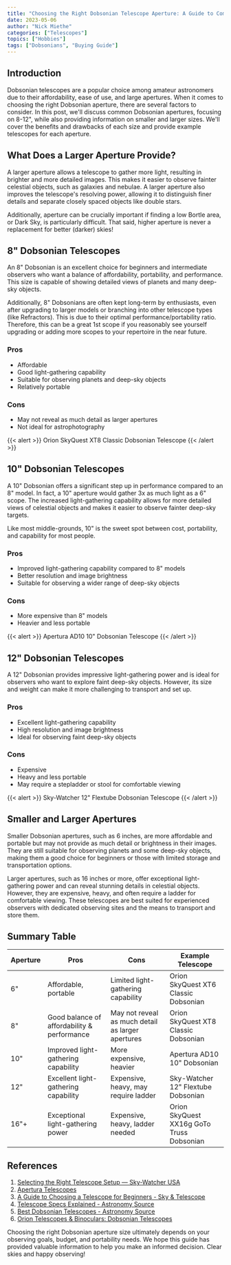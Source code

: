 ```yaml
---
title: "Choosing the Right Dobsonian Telescope Aperture: A Guide to Common Sizes"
date: 2023-05-06
author: "Nick Miethe"
categories: ["Telescopes"]
topics: ["Hobbies"]
tags: ["Dobsonians", "Buying Guide"]
---
```


## Introduction

Dobsonian telescopes are a popular choice among amateur astronomers due to their affordability, ease of use, and large apertures. When it comes to choosing the right Dobsonian aperture, there are several factors to consider. In this post, we'll discuss common Dobsonian apertures, focusing on 8-12", while also providing information on smaller and larger sizes. We'll cover the benefits and drawbacks of each size and provide example telescopes for each aperture.

## What Does a Larger Aperture Provide?

A larger aperture allows a telescope to gather more light, resulting in brighter and more detailed images. This makes it easier to observe fainter celestial objects, such as galaxies and nebulae. A larger aperture also improves the telescope's resolving power, allowing it to distinguish finer details and separate closely spaced objects like double stars.

Additionally, aperture can be crucially important if finding a low Bortle area, or Dark Sky, is particularly difficult. That said, higher aperture is never a replacement for better (darker) skies!

## 8" Dobsonian Telescopes

An 8" Dobsonian is an excellent choice for beginners and intermediate observers who want a balance of affordability, portability, and performance. This size is capable of showing detailed views of planets and many deep-sky objects.

Additionally, 8" Dobsonians are often kept long-term by enthusiasts, even after upgrading to larger models or branching into other telescope types (like Refractors). This is due to their optimal performance/portability ratio. Therefore, this can be a great 1st scope if you reasonably see yourself upgrading or adding more scopes to your repertoire in the near future.

### Pros

- Affordable
- Good light-gathering capability
- Suitable for observing planets and deep-sky objects
- Relatively portable

### Cons

- May not reveal as much detail as larger apertures
- Not ideal for astrophotography

{{< alert >}}
Orion SkyQuest XT8 Classic Dobsonian Telescope
{{< /alert >}}

## 10" Dobsonian Telescopes

A 10" Dobsonian offers a significant step up in performance compared to an 8" model. In fact, a 10" aperture would gather 3x as much light as a 6" scope. The increased light-gathering capability allows for more detailed views of celestial objects and makes it easier to observe fainter deep-sky targets.

Like most middle-grounds, 10" is the sweet spot between cost, portability, and capability for most people.

### Pros

- Improved light-gathering capability compared to 8" models
- Better resolution and image brightness
- Suitable for observing a wider range of deep-sky objects

### Cons

- More expensive than 8" models
- Heavier and less portable

{{< alert >}}
Apertura AD10 10" Dobsonian Telescope
{{< /alert >}}

## 12" Dobsonian Telescopes

A 12" Dobsonian provides impressive light-gathering power and is ideal for observers who want to explore faint deep-sky objects. However, its size and weight can make it more challenging to transport and set up.

### Pros

- Excellent light-gathering capability
- High resolution and image brightness
- Ideal for observing faint deep-sky objects

### Cons

- Expensive
- Heavy and less portable
- May require a stepladder or stool for comfortable viewing

{{< alert >}}
Sky-Watcher 12" Flextube Dobsonian Telescope
{{< /alert >}}

## Smaller and Larger Apertures

Smaller Dobsonian apertures, such as 6 inches, are more affordable and portable but may not provide as much detail or brightness in their images. They are still suitable for observing planets and some deep-sky objects, making them a good choice for beginners or those with limited storage and transportation options.

Larger apertures, such as 16 inches or more, offer exceptional light-gathering power and can reveal stunning details in celestial objects. However, they are expensive, heavy, and often require a ladder for comfortable viewing. These telescopes are best suited for experienced observers with dedicated observing sites and the means to transport and store them.

## Summary Table

| Aperture | Pros   | Cons  | Example Telescope  |
|----------|-----------|-----------|-------------------------|
| 6" | Affordable, portable  | Limited light-gathering capability  | Orion SkyQuest XT6 Classic Dobsonian  |
| 8" | Good balance of affordability & performance| May not reveal as much detail as larger apertures | Orion SkyQuest XT8 Classic Dobsonian   |
| 10" | Improved light-gathering capability  | More expensive, heavier  | Apertura AD10 10" Dobsonian    |
| 12" | Excellent light-gathering capability  | Expensive, heavy, may require ladder   | Sky-Watcher 12" Flextube Dobsonian       |
| 16"+ | Exceptional light-gathering power | Expensive, heavy, ladder needed | Orion SkyQuest XX16g GoTo Truss Dobsonian|

## References

1. [Selecting the Right Telescope Setup — Sky-Watcher USA](https://www.skywatcherusa.com/blogs/news/first)
2. [Apertura Telescopes](https://www.highpointscientific.com/telescopes#/filter:manufacturer:Apertura)
3. [A Guide to Choosing a Telescope for Beginners - Sky & Telescope](https://skyandtelescope.org/astronomy-equipment/telescope-buying-guide/)
4. [Telescope Specs Explained - Astronomy Source](https://astronomysource.com/telescope-specs-explained/)
5. [Best Dobsonian Telescopes - Astronomy Source](https://astronomysource.com/best-telescopes/dobsonian-telescopes/)
6. [Orion Telescopes & Binoculars: Dobsonian Telescopes](https://www.telescope.com/Orion/Telescopes/Dobsonian-Telescopes/rc/2160/pc/1/12.uts)

Choosing the right Dobsonian aperture size ultimately depends on your observing goals, budget, and portability needs. We hope this guide has provided valuable information to help you make an informed decision. Clear skies and happy observing!
